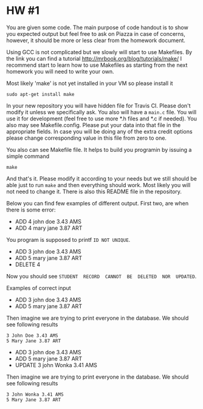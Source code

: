 # HW #1

You are given some code. The main purpose of code handout is to show you expected output but feel free to ask on Piazza in case of concerns, however, it should be more or less clear from the homework document.

Using GCC is not complicated but we slowly will start to use Makefiles. By the link you can find a tutorial
http://mrbook.org/blog/tutorials/make/
I recommend start to learn how to use Makefiles as starting from the next homework you will need to write your own.

Most likely 'make' is not yet installed in your VM so please install it
```
sudo apt-get install make
```

In your new repository you will have hidden file for Travis CI. Please don't modify it unless we specifically ask. You also will have a `main.c` file. You will use it for development (feel free to use more *.h files and *.c if needed). You also may see Makefile.config. Please put your data into that file in the appropriate fields. In case you will be doing any of the extra credit options please change corresponding value in this file from zero to one.

You also can see Makefile file. It helps to build you programin by issuing a simple command
```
make
```
And that's it. Please modify it according to your needs but we still should be able just to run `make` and then everything should work. Most likely you will not need to change it. There is also this README file in the repository.

Below you can find few examples of different output. First two, are when there is some error:

- ADD 4 john doe 3.43 AMS
- ADD 4 mary jane 3.87 ART

You program is supposed to printf `ID NOT UNIQUE`.

 - ADD 3 john doe 3.43 AMS
 - ADD 5 mary jane 3.87 ART
 - DELETE 4
 
Now you should see `STUDENT  RECORD  CANNOT  BE  DELETED  NOR  UPDATED`.

Examples of correct input

 - ADD 3 john doe 3.43 AMS
 - ADD 5 mary jane 3.87 ART

Then imagine we are trying to print everyone in the database. We should see following results
```
3 John Doe 3.43 AMS
5 Mary Jane 3.87 ART
```

 - ADD 3 john doe 3.43 AMS
 - ADD 5 mary jane 3.87 ART
 - UPDATE 3 john Wonka 3.41 AMS

Then imagine we are trying to print everyone in the database. We should see following results
```
3 John Wonka 3.41 AMS
5 Mary Jane 3.87 ART
```
